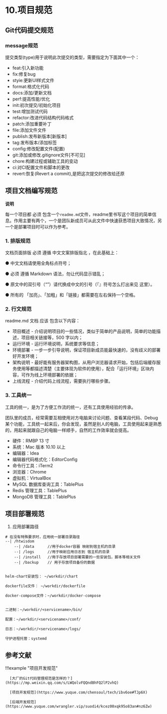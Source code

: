 # 10.项目规范


## Git代码提交规范


### message规范

提交类型(type)用于说明此次提交的类型，需要指定为下面其中一个：

- feat:引入新功能
- fix:修复bug
- styie:更新UI样式文件
- format:格式化代码
- docs:添加/更新文档
- perf:提高性能/优化
- init:初次提交/初始化项目
- test:增加测试代码
- refactor:改进代码结构代码格式
- patch:添加重要补丁
- file:添加文件文件
- publish:发布新版本[新版本]
- tag:发布版本/添加标签
- config:修改配置文件(配置)
- git:添加或修改.gitignore文件[不可见]
- chore:构建过程或辅助工具的变动
- ci:对CI配置文件和脚本的更改
- revert:恢复(Revert a commit),是把这次提交的修改给还原



## 项目文档编写规范


**说明**

每一个项目都 必须 包含一个`readme.md`文件，readme里书写这个项目的简单信息。作用主要有两个，一个是团队新成员可从此文件中快速获悉项目大致情况，另一个是部署项目时可以作为参考。


### 1. 排版规范

文档页面排版 必须 遵循 中文文案排版指北 ，在此基础上：

● 中文文档请使用全角标点符号；

● 必须 遵循 Markdown 语法，勿让代码显示错乱；

● 原文中的双引号（“”）请代换成中文的引号（『』符号怎么打出来见 这里）。

● 所有的 「加亮」、「加粗」和「链接」都需要在左右保持一个空格。


### 2. 行文规范

readme.md 文档 应该 包含以下内容：

- 项目概述 - 介绍说明项目的一些情况，类似于简单的产品说明，简单的功能描述，项目相关链接等，500 字以内；
- 运行环境 - 运行环境说明，系统要求等信息；
- 环境部署 - 一步一步引导说明，保证项目新成员能最快速的，没有歧义的部署好开发环境；
- 架构说明 - 最好能有服务器架构图，从用户浏览器请求开始，包括后端缓存服务使用等都描述清楚（主要体现为软件的使用），配合「运行环境」区块内容，可作为线上环境部署的依据；
- 上线流程 - 介绍代码上线流程，需要执行哪些步骤。



### 3. 工具统一


工具的统一，是为了方便工作流的统一，还有工具使用经验的传承。

团队里的成员，经常需要互相使用对方电脑来讨论问题、查看某段代码、Debug 某个功能，工具统一起来后，你会发现，虽然是别人的电脑，工具使用起来是熟悉的，用起来就跟自己的电脑一样顺手，自然的工作效率就会提高。

- 硬件：RMBP 13 寸
- 系统：Mac 版本 10.10 以上
- 编辑器：Idea
- 编辑器代码格式化：EditorConfig
- 命令行工具：iTerm2
- 浏览器：Chrome
- 虚拟机：VirtualBox
- MySQL 数据库查询工具：TablePlus
- Redis 管理工具：TablePlus
- MongoDB 管理工具：TablePlus




## 项目部署规范

1. 应用部署路径

```shell
# 在没有特殊要求时，应用统一部署目录路径  
--| /htwisdom
    --| /data      //用于docker容器 映射到宿主机的目录
    --| /logs      //用于映射应用日志到 宿主机的目录
    --| /install   //用于存放项目部署需要的一些安装包，脚本等相关文件
    --| /backup    // 用于存放项目备份的数据
```



```shell

helm-chart安装包： ~/workdir/chart

dockerfile文件： ~/workdir/dockerfile

docker-compose文件：~/workdir/docker-compose


二进制：~/workdir/<servicename>/bin/
 
配置：~/workdir/<servicename>/conf/
 
日志：~/workdir/<servicename>/logs/
 
守护进程托管：systemd
```



## 参考文献


 
!!!example "项目开发规范"


      [大厂的Git代码管理规范是怎样的？](https://mp.weixin.qq.com/s/LWQolvFQQndBhFQ2lP2vhQ)

      [项目开发规范](https://www.yuque.com/chensoul/tech/ibv6oe#TJp6X)

      [后端开发规范](https://www.yuque.com/wrangler.vip/suodi4/kcez00xqk95o83an#nz6Zw)

      
